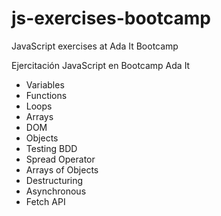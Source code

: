 # js-exercises-bootcamp

JavaScript exercises at Ada It Bootcamp

Ejercitación JavaScript en Bootcamp Ada It

- Variables
- Functions
- Loops
- Arrays
- DOM
- Objects
- Testing BDD
- Spread Operator
- Arrays of Objects
- Destructuring
- Asynchronous
- Fetch API
